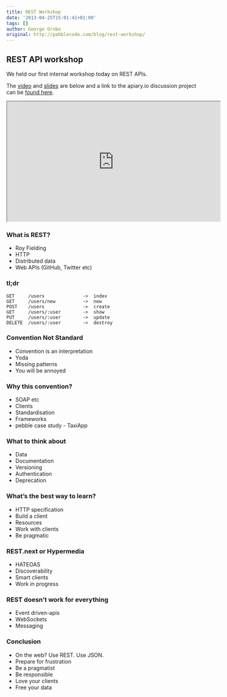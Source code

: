 ```yaml
---
title: REST Workshop
date: '2013-04-25T15:01:41+01:00'
tags: []
author: George Ornbo
original: http://pebblecode.com/blog/rest-workshop/
---
```

<h2>REST API workshop</h2>

<p>We held our first internal workshop today on REST APIs.</p>

<p>The <a href="https://www.youtube.com/watch?v=Ydc5QPFS92M">video</a> and <a href="http://gist.io/5458283">slides</a> are below and a link to the apiary.io discussion project can be <a href="http://docs.workshop.apiary.io/">found here</a>.</p>

<iframe width="560" height="315" src="https://www.youtube.com/embed/Ydc5QPFS92M" allowfullscreen></iframe>

<h3>What is REST?</h3>

<ul><li>Roy Fielding</li>
<li>HTTP </li>
<li>Distributed data</li>
<li>Web APIs (GitHub, Twitter etc)</li>
</ul><h3>tl;dr</h3>

<pre><code>GET     /users              -&gt;  index
GET     /users/new          -&gt;  new
POST    /users              -&gt;  create
GET     /users/:user        -&gt;  show
PUT     /users/:user        -&gt;  update
DELETE  /users/:user        -&gt;  destroy
</code></pre>

<h3>Convention Not Standard</h3>

<ul><li>Convention is an interpretation</li>
<li>Yoda</li>
<li>Missing patterns</li>
<li>You will be annoyed</li>
</ul><h3>Why this convention?</h3>

<ul><li>SOAP etc</li>
<li>Clients</li>
<li>Standardisation</li>
<li>Frameworks</li>
<li>pebble case study - TaxiApp</li>
</ul><h3>What to think about</h3>

<ul><li>Data</li>
<li>Documentation </li>
<li>Versioning </li>
<li>Authentication </li>
<li>Deprecation</li>
</ul><h3>What&rsquo;s the best way to learn?</h3>

<ul><li>HTTP specification</li>
<li>Build a client</li>
<li>Resources</li>
<li>Work with clients</li>
<li>Be pragmatic</li>
</ul><h3>REST.next or Hypermedia</h3>

<ul><li>HATEOAS</li>
<li>Discoverability</li>
<li>Smart clients</li>
<li>Work in progress</li>
</ul><h3>REST doesn&rsquo;t work for everything</h3>

<ul><li>Event driven-apis</li>
<li>WebSockets</li>
<li>Messaging</li>
</ul><h3>Conclusion</h3>

<ul><li>On the web? Use REST. Use JSON.</li>
<li>Prepare for frustration</li>
<li>Be a pragmatist</li>
<li>Be responsible</li>
<li>Love your clients </li>
<li>Free your data</li>
</ul>
